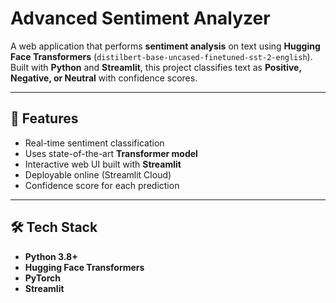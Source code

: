 # Advanced Sentiment Analyzer 

A web application that performs **sentiment analysis** on text using **Hugging Face Transformers** (`distilbert-base-uncased-finetuned-sst-2-english`).  
Built with **Python** and **Streamlit**, this project classifies text as **Positive, Negative, or Neutral** with confidence scores.  

---

## 🚀 Features
- Real-time sentiment classification
- Uses state-of-the-art **Transformer model**
- Interactive web UI built with **Streamlit**
- Deployable online (Streamlit Cloud)
- Confidence score for each prediction

---

## 🛠️ Tech Stack
- **Python 3.8+**
- **Hugging Face Transformers**
- **PyTorch**
- **Streamlit**